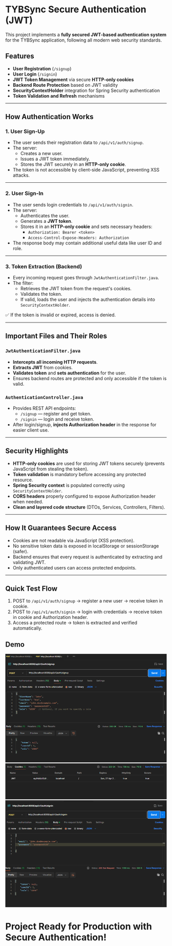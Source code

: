 # TYBSync Secure Authentication (JWT)

This project implements a **fully secured JWT-based authentication system** for the TYBSync application, following all modern web security standards.

## Features

- **User Registration** (`/signup`)
- **User Login** (`/signin`)
- **JWT Token Management** via secure **HTTP-only cookies**
- **Backend Route Protection** based on JWT validity
- **SecurityContextHolder** integration for Spring Security authentication
- **Token Validation and Refresh** mechanisms

---

## How Authentication Works

### 1. User Sign-Up

- The user sends their registration data to `/api/v1/auth/signup`.
- The server:
  - Creates a new user.
  - Issues a JWT token immediately.
  - Stores the JWT securely in an **HTTP-only cookie**.
- The token is not accessible by client-side JavaScript, preventing XSS attacks.

---

### 2. User Sign-In

- The user sends login credentials to `/api/v1/auth/signin`.
- The server:
  - Authenticates the user.
  - Generates a **JWT token**.
  - Stores it in an **HTTP-only cookie** and sets necessary headers:
    - `Authorization: Bearer <token>`
    - `Access-Control-Expose-Headers: Authorization`
- The response body may contain additional useful data like user ID and role.

---

### 3. Token Extraction (Backend)

- Every incoming request goes through `JwtAuthenticationFilter.java`.
- The filter:
  - Retrieves the JWT token from the request's cookies.
  - Validates the token.
  - If valid, loads the user and injects the authentication details into `SecurityContextHolder`.

✅ If the token is invalid or expired, access is denied.

---

## Important Files and Their Roles

### `JwtAuthenticationFilter.java`

- **Intercepts all incoming HTTP requests**.
- **Extracts JWT** from cookies.
- **Validates token** and **sets authentication** for the user.
- Ensures backend routes are protected and only accessible if the token is valid.

### `AuthenticationController.java`

- Provides REST API endpoints:
  - `/signup` — register and get token.
  - `/signin` — login and receive token.
- After login/signup, **injects Authorization header** in the response for easier client use.

---

## Security Highlights

- **HTTP-only cookies** are used for storing JWT tokens securely (prevents JavaScript from stealing the token).
- **Token validation** is mandatory before accessing any protected resource.
- **Spring Security context** is populated correctly using `SecurityContextHolder`.
- **CORS headers** properly configured to expose Authorization header when needed.
- **Clean and layered code structure** (DTOs, Services, Controllers, Filters).

---

## How It Guarantees Secure Access

- Cookies are not readable via JavaScript (XSS protection).
- No sensitive token data is exposed in localStorage or sessionStorage (safer).
- Backend ensures that every request is authenticated by extracting and validating JWT.
- Only authenticated users can access protected endpoints.

---

## Quick Test Flow

1. POST to `/api/v1/auth/signup` → register a new user → receive token in cookie.
2. POST to `/api/v1/auth/signin` → login with credentials → receive token in cookie and Authorization header.
3. Access a protected route → token is extracted and verified automatically.

##  Demo
<div align="center">
  <img src="Screenshot 2025-04-27 092807.png" alt="Image 1" />
</div>
<div align="center">
  <img src="Screenshot 2025-04-27 092836.png" alt="Image 2" />
</div>
<div align="center">
  <img src="Screenshot 2025-04-27 092918.png" alt="Image 3" />
</div>

#  Project Ready for Production with Secure Authentication!

